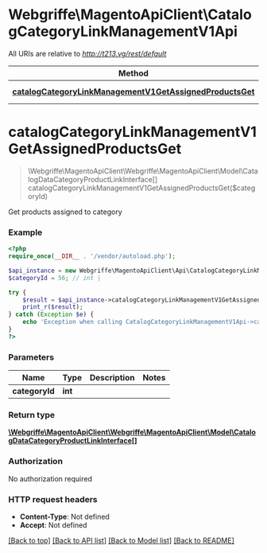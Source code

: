 # Webgriffe\MagentoApiClient\CatalogCategoryLinkManagementV1Api

All URIs are relative to *http://t213.vg/rest/default*

Method | HTTP request | Description
------------- | ------------- | -------------
[**catalogCategoryLinkManagementV1GetAssignedProductsGet**](CatalogCategoryLinkManagementV1Api.md#catalogCategoryLinkManagementV1GetAssignedProductsGet) | **GET** /V1/categories/{categoryId}/products | 


# **catalogCategoryLinkManagementV1GetAssignedProductsGet**
> \Webgriffe\MagentoApiClient\Webgriffe\MagentoApiClient\Model\CatalogDataCategoryProductLinkInterface[] catalogCategoryLinkManagementV1GetAssignedProductsGet($categoryId)



Get products assigned to category

### Example
```php
<?php
require_once(__DIR__ . '/vendor/autoload.php');

$api_instance = new Webgriffe\MagentoApiClient\Api\CatalogCategoryLinkManagementV1Api();
$categoryId = 56; // int | 

try {
    $result = $api_instance->catalogCategoryLinkManagementV1GetAssignedProductsGet($categoryId);
    print_r($result);
} catch (Exception $e) {
    echo 'Exception when calling CatalogCategoryLinkManagementV1Api->catalogCategoryLinkManagementV1GetAssignedProductsGet: ', $e->getMessage(), PHP_EOL;
}
?>
```

### Parameters

Name | Type | Description  | Notes
------------- | ------------- | ------------- | -------------
 **categoryId** | **int**|  |

### Return type

[**\Webgriffe\MagentoApiClient\Webgriffe\MagentoApiClient\Model\CatalogDataCategoryProductLinkInterface[]**](../Model/CatalogDataCategoryProductLinkInterface.md)

### Authorization

No authorization required

### HTTP request headers

 - **Content-Type**: Not defined
 - **Accept**: Not defined

[[Back to top]](#) [[Back to API list]](../../README.md#documentation-for-api-endpoints) [[Back to Model list]](../../README.md#documentation-for-models) [[Back to README]](../../README.md)

